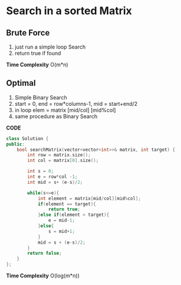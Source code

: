 # Search in a sorted Matrix

## Brute Force

1) just run a simple loop Search
2) return true if found

**Time Complexity** O(m*n)

## Optimal

1) Simple Binary Search
2) start = 0, end = row*columns-1, mid = start+end/2 
3) in loop elem = matrix [mid/col] [mid%col]
4) same procedure as Binary Search

**CODE**
```cpp
class Solution {
public:
    bool searchMatrix(vector<vector<int>>& matrix, int target) {
        int row = matrix.size();
        int col = matrix[0].size();

        int s = 0;
        int e = row*col -1; 
        int mid = s+ (e-s)/2;

        while(s<=e){
            int element = matrix[mid/col][mid%col];
            if(element == target){
                return true;
            }else if(element > target){
                e = mid-1;
            }else{
                s = mid+1;
            }
            mid = s + (e-s)/2;
        }
        return false;
    }
};

```

**Time Complexity** O(log(m*n))
